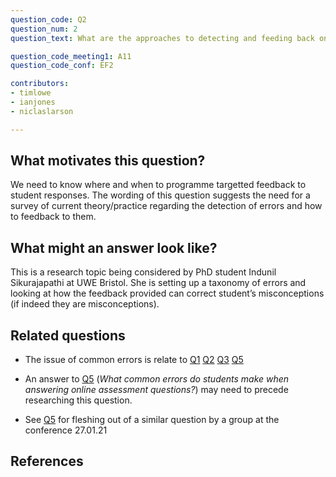 ```yaml
---
question_code: Q2 
question_num: 2 
question_text: What are the approaches to detecting and feeding back on students' errors? 

question_code_meeting1: A11 
question_code_conf: EF2 

contributors: 
- timlowe
- ianjones
- niclaslarson

---
```



## What motivates this question?

We need to know where and when to programme targetted feedback to student responses. The wording of this question suggests the need for a survey of current theory/practice regarding the detection of errors and how to feedback to them.

## What might an answer look like?

This is a research topic being considered by PhD student Indunil Sikurajapathi at UWE Bristol. She is setting up a taxonomy of errors and looking at how the feedback provided can correct student’s misconceptions (if indeed they are misconceptions).

## Related questions

* The issue of common errors is relate to [Q1](Q1.md) [Q2](Q2.md) [Q3](Q3.md) [Q5](Q5.md)

* An answer to [Q5](Q5.md) (*What common errors do students make when answering online assessment questions?*) may need to precede researching this question. 

* See [Q5](Q5.md) for fleshing out of a similar question by a group at the conference 27.01.21

## References
